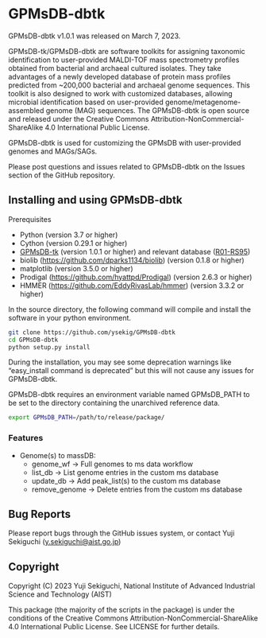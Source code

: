 # GPMsDB-dbtk

GPMsDB-dbtk v1.0.1 was released on March 7, 2023. 

GPMsDB-tk/GPMsDB-dbtk are software toolkits for assigning taxonomic identification to user-provided MALDI-TOF mass spectrometry profiles obtained from bacterial and archaeal cultured isolates. They take advantages of a newly developed database of protein mass profiles predicted from ~200,000 bacterial and archaeal genome sequences. This toolkit is also designed to work with customized databases, allowing microbial identification based on user-provided genome/metagenome-assembled genome (MAG) sequences. The GPMsDB-dbtk is open source and released under the Creative Commons Attribution-NonCommercial-ShareAlike 4.0 International Public License. 

GPMsDB-dbtk is used for customizing the GPMsDB with user-provided genomes and MAGs/SAGs. 

Please post questions and issues related to GPMsDB-dbtk on the Issues section of the GitHub repository.

## Installing and using GPMsDB-dbtk

Prerequisites
* Python (version 3.7 or higher)
* Cython (version 0.29.1 or higher)
* [GPMsDB-tk](https://github.com/ysekig/GPMsDB-tk) (version 1.0.1 or higher) and relevant database ([R01-RS95](https://zenodo.org/record/7703483#.ZAbPNS_3Jf0))
* biolib (https://github.com/dparks1134/biolib) (version 0.1.8 or higher)
* matplotlib (version 3.5.0 or higher)
* Prodigal (https://github.com/hyattpd/Prodigal) (version 2.6.3 or higher)
* HMMER (https://github.com/EddyRivasLab/hmmer) (version 3.3.2 or higher)

In the source directory, the following command will compile and install the software in your python environment.
```bash
git clone https://github.com/ysekig/GPMsDB-dbtk
cd GPMsDB-dbtk
python setup.py install
```
During the installation, you may see some deprecation warnings like “easy_install command is deprecated” but this will not cause any issues for GPMsDB-dbtk.

GPMsDB-dbtk requires an environment variable named GPMsDB_PATH to be set to the directory containing the unarchived reference data.
```bash
export GPMsDB_PATH=/path/to/release/package/
```

### Features

* Genome(s) to massDB:
  * genome_wf     -> Full genomes to ms data workflow
  * list_db       -> List genome entries in the custom ms database
  * update_db     -> Add peak_list(s) to the custom ms database
  * remove_genome -> Delete entries from the custom ms database
			
## Bug Reports

Please report bugs through the GitHub issues system, or contact Yuji Sekiguchi (y.sekiguchi@aist.go.jp)

## Copyright

Copyright (C) 2023 Yuji Sekiguchi, National Institute of Advanced Industrial Science and Technology (AIST)

This package (the majority of the scripts in the package) is under the conditions of the Creative Commons Attribution-NonCommercial-ShareAlike 4.0 International Public License. See LICENSE for further details.
